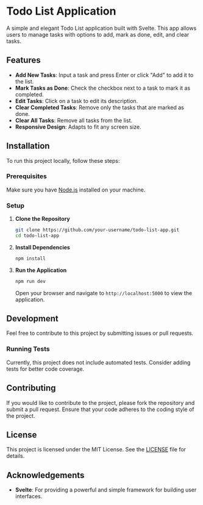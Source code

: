 # Todo List Application

A simple and elegant Todo List application built with Svelte. This app allows users to manage tasks with options to add, mark as done, edit, and clear tasks.

## Features

- **Add New Tasks**: Input a task and press Enter or click "Add" to add it to the list.
- **Mark Tasks as Done**: Check the checkbox next to a task to mark it as completed.
- **Edit Tasks**: Click on a task to edit its description.
- **Clear Completed Tasks**: Remove only the tasks that are marked as done.
- **Clear All Tasks**: Remove all tasks from the list.
- **Responsive Design**: Adapts to fit any screen size.

## Installation

To run this project locally, follow these steps:

### Prerequisites

Make sure you have [Node.js](https://nodejs.org/) installed on your machine.

### Setup

1. **Clone the Repository**

    ```bash
    git clone https://github.com/your-username/todo-list-app.git
    cd todo-list-app
    ```

2. **Install Dependencies**

    ```bash
    npm install
    ```

3. **Run the Application**

    ```bash
    npm run dev
    ```

    Open your browser and navigate to `http://localhost:5000` to view the application.

## Development

Feel free to contribute to this project by submitting issues or pull requests.

### Running Tests

Currently, this project does not include automated tests. Consider adding tests for better code coverage.

## Contributing

If you would like to contribute to the project, please fork the repository and submit a pull request. Ensure that your code adheres to the coding style of the project.

## License

This project is licensed under the MIT License. See the [LICENSE](LICENSE) file for details.

## Acknowledgements

- **Svelte**: For providing a powerful and simple framework for building user interfaces.
